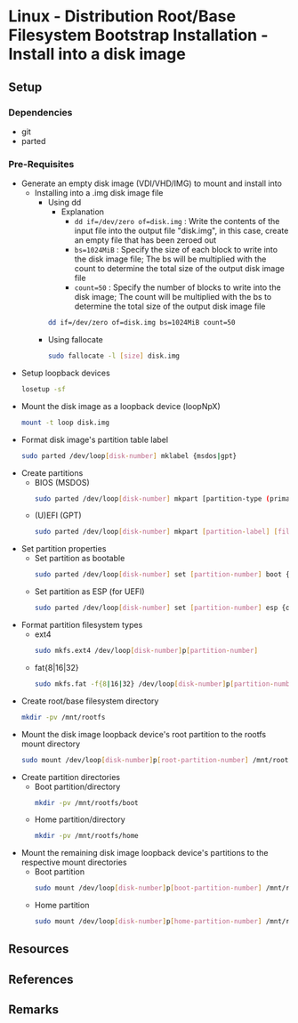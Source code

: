 # Linux - Distribution Root/Base Filesystem Bootstrap Installation - Install into a disk image

## Setup
### Dependencies
+ git
+ parted
### Pre-Requisites
- Generate an empty disk image (VDI/VHD/IMG) to mount and install into
    - Installing into a .img disk image file
        - Using dd
            - Explanation
                + `dd if=/dev/zero of=disk.img` : Write the contents of the input file into the output file "disk.img", in this case, create an empty file that has been zeroed out
                + `bs=1024MiB` : Specify the size of each block to write into the disk image file; The bs will be multiplied with the count to determine the total size of the output disk image file
                + `count=50` : Specify the number of blocks to write into the disk image; The count will be multiplied with the bs to determine the total size of the output disk image file
            ```bash
            dd if=/dev/zero of=disk.img bs=1024MiB count=50
            ```
        - Using fallocate
            ```bash
            sudo fallocate -l [size] disk.img
            ```
- Setup loopback devices
    ```bash
    losetup -sf
    ```
- Mount the disk image as a loopback device (loopNpX)
    ```bash
    mount -t loop disk.img
    ```
- Format disk image's partition table label
    ```bash
    sudo parted /dev/loop[disk-number] mklabel {msdos|gpt}
    ```
- Create partitions
    - BIOS (MSDOS)
        ```bash
        sudo parted /dev/loop[disk-number] mkpart [partition-type (primary|logical|extended)] [filesystem-type] [start-size] [end-size]
        ```
    - (U)EFI (GPT)
        ```bash
        sudo parted /dev/loop[disk-number] mkpart [partition-label] [filesystem-type] [start-size] [end-size]
        ```
- Set partition properties
    - Set partition as bootable
        ```bash
        sudo parted /dev/loop[disk-number] set [partition-number] boot {on|off}
        ```
    - Set partition as ESP (for UEFI)
        ```bash
        sudo parted /dev/loop[disk-number] set [partition-number] esp {on|off}
        ```
- Format partition filesystem types
    - ext4
        ```bash
        sudo mkfs.ext4 /dev/loop[disk-number]p[partition-number]
        ```
    - fat{8|16|32}
        ```bash
        sudo mkfs.fat -f{8|16|32} /dev/loop[disk-number]p[partition-number]
        ```
- Create root/base filesystem directory
    ```bash
    mkdir -pv /mnt/rootfs
    ```
- Mount the disk image loopback device's root partition to the rootfs mount directory
    ```bash
    sudo mount /dev/loop[disk-number]p[root-partition-number] /mnt/rootfs
    ```
- Create partition directories
    - Boot partition/directory
        ```bash
        mkdir -pv /mnt/rootfs/boot
        ```
    - Home partition/directory
        ```bash
        mkdir -pv /mnt/rootfs/home
        ```
- Mount the remaining disk image loopback device's partitions to the respective mount directories
    - Boot partition
        ```bash
        sudo mount /dev/loop[disk-number]p[boot-partition-number] /mnt/rootfs/boot
        ```
    - Home partition
        ```bash
        sudo mount /dev/loop[disk-number]p[home-partition-number] /mnt/rootfs/home
        ```

## Resources

## References

## Remarks

